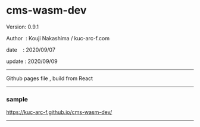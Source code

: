 ﻿# cms-wasm-dev

 Version: 0.9.1

 Author  : Kouji Nakashima / kuc-arc-f.com

 date    : 2020/09/07

 update : 2020/09/09

***

Github pages file , build from React

***
### sample 

https://kuc-arc-f.github.io/cms-wasm-dev/

***

